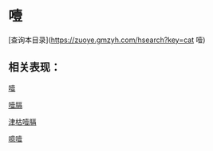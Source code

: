 # 噎
[查询本目录](https://zuoye.gmzyh.com/hsearch?key=cat 噎)

## 相关表现：

[噎](https://zuoye.gmzyh.com/search?key=噎)
[噎膈](https://zuoye.gmzyh.com/search?key=噎膈)
[津枯噎膈](https://zuoye.gmzyh.com/search?key=津枯噎膈)
[噫噎](https://zuoye.gmzyh.com/search?key=噫噎)